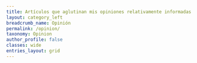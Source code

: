 ```yaml
---
title: Artículos que aglutinan mis opiniones relativamente informadas
layout: category_left
breadcrumb_name: Opinión
permalink: /opinion/
taxonomy: Opinion
author_profile: false
classes: wide
entries_layout: grid
---
```



